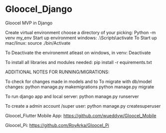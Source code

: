 # Gloocel_Django
Gloocel MVP in Django

Create virtual environment choose a directory of your picking: Python -m venv my_env
Start up environment windows: .\Scripts\activate
To Start up mac/linux: source ./bin/Activate

To Deactivate the environemnt atleast on windows, in venv: Deactivate

To install all libraries and modules needed:
pip install -r equirements.txt

ADDITIONAL NOTES FOR RUNNING/MIGRATIONS:

To check for changes made in models and to To migrate with db/model changes:
python manage.py makemigrations
python manage.py migrate

To run django app and local server:
python manage.py runserver

To create a admin account /super user:
python manage.py createsuperuser

Gloocel_Flutter Mobile App: https://github.com/wueddyw/Gloocel_Mobile

Gloocel_Pi: https://github.com/RoyArka/Gloocel_Pi
